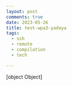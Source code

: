 ```yaml
---
layout: post
comments: true
date: 2023-05-26
title: test-wpa3-yadaya
tags:
  - ssh
  - remote
  - compilation
  - tech

---
```

[object Object]
